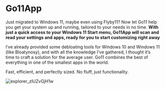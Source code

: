 # Go11App

Just migrated to Windows 11, maybe even using Flyby11? Now let Go11 help you get your system up and running, tailored to your needs in no time. 
**With just a quick access to your Windows 11 Start menu, Go11App will scan and read your settings and apps, ready for you to start customizing right away**

I’ve already provided some debloating tools for Windows 10 and Windows 11 (like Bloatynosy), and with all the knowledge I’ve gathered, I thought it’s time to craft a solution for the average user. Go11 combines the best of everything in one of the smallest apps in the world.

Fast, efficient, and perfectly sized. No fluff, just functionality.


![explorer_zlUZvGjH1w](https://github.com/user-attachments/assets/d2abac53-3801-4382-a607-1f10b6fafc03)

